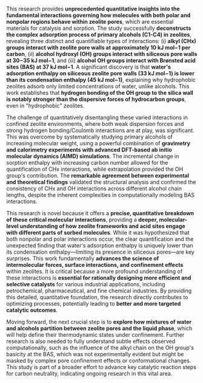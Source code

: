 This research provides **unprecedented quantitative insights into the fundamental interactions governing how molecules with both polar and nonpolar regions behave within zeolite pores**, which are essential materials for catalysis and sorption. The study successfully **deconstructs the complex adsorption process of primary alcohols (C1-C4) in zeolites**, revealing three distinct and quantifiable types of interactions: (i) **alkyl (CHx) groups interact with zeolite pore walls at approximately 10 kJ mol−1 per carbon**, (ii) **alcohol hydroxyl (OH) groups interact with siliceous pore walls at 30−35 kJ mol−1**, and (iii) **alcohol OH groups interact with Brønsted acid sites (BAS) at 37 kJ mol−1**. A significant discovery is that **water's adsorption enthalpy on siliceous zeolite pore walls (33 kJ mol−1) is lower than its condensation enthalpy (45 kJ mol−1)**, explaining why hydrophobic zeolites adsorb only limited concentrations of water, unlike alcohols. This work establishes that **hydrogen bonding of the OH group to the silica wall is notably stronger than the dispersive forces of hydrocarbon groups**, even in "hydrophobic" zeolites.

The challenge of quantitatively disentangling these varied interactions in confined zeolite environments, where both weak dispersion forces and strong hydrogen bonding/Coulomb interactions are at play, was significant. This was overcome by systematically studying primary alcohols of increasing molecular weight, using a powerful combination of **gravimetry and calorimetry experiments with advanced DFT-based ab initio molecular dynamics (AIMD) simulations**. The incremental change in sorption enthalpy with increasing carbon number allowed for the quantification of CHx interactions, while extrapolation provided the OH group's contribution. The **remarkable agreement between experimental and theoretical findings** validated the structural analysis and confirmed the consistency of CHx and OH interactions across different alcohol chain lengths, despite the inherent complexities in computationally modeling BAS interactions.

This research is novel because it offers a **precise, quantitative breakdown of these critical molecular interactions**, providing a **deeper, molecular-level understanding of how zeolite frameworks and acid sites engage with different parts of sorbed molecules**. While it was hypothesized that both nonpolar and polar interactions occur, the clear quantification and the unexpected finding that water's adsorption enthalpy is uniquely lower than its condensation enthalpy—limiting its presence in siliceous pores—are key surprises. This work fundamentally **advances the science of intermolecular forces, surface interactions, and confinement effects** within zeolites. It is critical because a more profound understanding of these interactions is **essential for rationally designing more efficient and selective catalysts** for various industrial applications, including petrochemical, pharmaceutical, and fine chemical industries. By providing this detailed, quantitative foundation, the research directly contributes to optimizing processes, potentially leading to **better and more targeted catalytic outcomes**.

Moving forward, the next crucial step is to **explore how mixtures of water and alcohols partition between zeolite pores and the liquid phase**, which will help define their thermodynamic states under confinement. Further research is also needed to fully understand subtle effects observed computationally, such as the influence of the alkyl chain on the OH group's basicity at the BAS, which was not experimentally evident but might be masked by complex pore confinement effects or conformational changes. This study is part of a broader effort to advance key catalytic reaction steps for carbon neutrality, indicating ongoing research in this vital area.